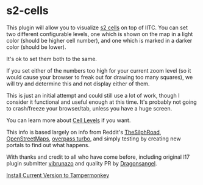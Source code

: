 # s2-cells

This plugin will allow you to visualize [s2 cells](https://pokemongohub.net/post/article/comprehensive-guide-s2-cells-pokemon-go/) on top of IITC.  You can set two different configurable levels, one which is shown
on the map in a light color (should be higher cell number), and one which is marked in a darker color (should be lower). 

It's ok to set them both to the same.

If you set either of the numbers too high for your current zoom level (so it would cause your browser to freak out for drawing too many squares), we will try and determine this and not display either of them.

This is just an initial attempt and could still use a lot of work, though I consider it functional and useful enough at this time.  It's probably not going to crash/freeze your browser/tab, unless you have a huge screen.

You can learn more about [Cell Levels](https://github.com/nikolawannabe/s2-cells/blob/master/cell-guidelines.md) if you want.

This info is based largely on info from Reddit's [TheSilphRoad](https://www.reddit.com/r/TheSilphRoad), [OpenStreetMaps](openstreetmap.org), [overpass turbo](http://overpass-turbo.eu/), and simply testing by creating new portals to find out what happens.

With thanks and credit to all who have come before, including original l17 plugin submitter [vibrunazo](https://github.com/vibrunazo) and quality PR by [Dragonsangel](https://github.com/Dragonsangel).

[Install Current Version to Tampermonkey](https://github.com/nikolawannabe/s2-cells/raw/master/s2-cells.user.js)
